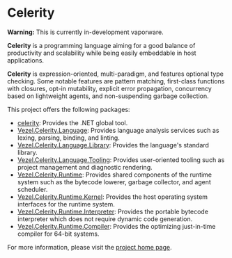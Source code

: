# Celerity

**Warning:** This is currently in-development vaporware.

**Celerity** is a programming language aiming for a good balance of
productivity and scalability while being easily embeddable in host applications.

**Celerity** is expression-oriented, multi-paradigm, and features optional type
checking. Some notable features are pattern matching, first-class functions with
closures, opt-in mutability, explicit error propagation, concurrency based on
lightweight agents, and non-suspending garbage collection.

This project offers the following packages:

* [celerity](https://www.nuget.org/packages/celerity): Provides the .NET global
  tool.
* [Vezel.Celerity.Language](https://www.nuget.org/packages/Vezel.Celerity.Language):
  Provides language analysis services such as lexing, parsing, binding, and
  linting.
* [Vezel.Celerity.Language.Library](https://www.nuget.org/packages/Vezel.Celerity.Language.Library):
  Provides the language's standard library.
* [Vezel.Celerity.Language.Tooling](https://www.nuget.org/packages/Vezel.Celerity.Language.Tooling):
  Provides user-oriented tooling such as project management and diagnostic
  rendering.
* [Vezel.Celerity.Runtime](https://www.nuget.org/packages/Vezel.Celerity.Runtime):
  Provides shared components of the runtime system such as the bytecode lowerer,
  garbage collector, and agent scheduler.
* [Vezel.Celerity.Runtime.Kernel](https://www.nuget.org/packages/Vezel.Celerity.Runtime.Kernel):
  Provides the host operating system interfaces for the runtime system.
* [Vezel.Celerity.Runtime.Interpreter](https://www.nuget.org/packages/Vezel.Celerity.Runtime.Interpreter):
  Provides the portable bytecode interpreter which does not require dynamic code
  generation.
* [Vezel.Celerity.Runtime.Compiler](https://www.nuget.org/packages/Vezel.Celerity.Runtime.Compiler):
  Provides the optimizing just-in-time compiler for 64-bit systems.

For more information, please visit the
[project home page](https://docs.vezel.dev/celerity).
